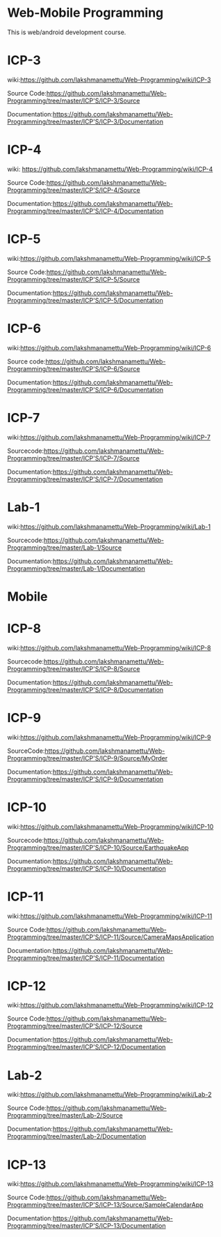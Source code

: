 # Web-Mobile Programming
This is web/android development course. 

# ICP-3
wiki:https://github.com/lakshmanamettu/Web-Programming/wiki/ICP-3 

Source Code:https://github.com/lakshmanamettu/Web-Programming/tree/master/ICP'S/ICP-3/Source

Documentation:https://github.com/lakshmanamettu/Web-Programming/tree/master/ICP'S/ICP-3/Documentation

# ICP-4
wiki: https://github.com/lakshmanamettu/Web-Programming/wiki/ICP-4

Source Code:https://github.com/lakshmanamettu/Web-Programming/tree/master/ICP'S/ICP-4/Source

Documentation:https://github.com/lakshmanamettu/Web-Programming/tree/master/ICP'S/ICP-4/Documentation

# ICP-5

wiki:https://github.com/lakshmanamettu/Web-Programming/wiki/ICP-5

Source Code:https://github.com/lakshmanamettu/Web-Programming/tree/master/ICP'S/ICP-5/Source

Documentation:https://github.com/lakshmanamettu/Web-Programming/tree/master/ICP'S/ICP-5/Documentation

# ICP-6

wiki:https://github.com/lakshmanamettu/Web-Programming/wiki/ICP-6

Source code:https://github.com/lakshmanamettu/Web-Programming/tree/master/ICP'S/ICP-6/Source

Documentation:https://github.com/lakshmanamettu/Web-Programming/tree/master/ICP'S/ICP-6/Documentation

# ICP-7

wiki:https://github.com/lakshmanamettu/Web-Programming/wiki/ICP-7

Sourcecode:https://github.com/lakshmanamettu/Web-Programming/tree/master/ICP'S/ICP-7/Source

Documentation:https://github.com/lakshmanamettu/Web-Programming/tree/master/ICP'S/ICP-7/Documentation

# Lab-1

wiki:https://github.com/lakshmanamettu/Web-Programming/wiki/Lab-1

Sourcecode:https://github.com/lakshmanamettu/Web-Programming/tree/master/Lab-1/Source

Documentation:https://github.com/lakshmanamettu/Web-Programming/tree/master/Lab-1/Documentation

# Mobile 

# ICP-8

wiki:https://github.com/lakshmanamettu/Web-Programming/wiki/ICP-8

Sourcecode:https://github.com/lakshmanamettu/Web-Programming/tree/master/ICP'S/ICP-8/Source

Documentation:https://github.com/lakshmanamettu/Web-Programming/tree/master/ICP'S/ICP-8/Documentation

# ICP-9

wiki:https://github.com/lakshmanamettu/Web-Programming/wiki/ICP-9

SourceCode:https://github.com/lakshmanamettu/Web-Programming/tree/master/ICP'S/ICP-9/Source/MyOrder

Documentation:https://github.com/lakshmanamettu/Web-Programming/tree/master/ICP'S/ICP-9/Documentation

# ICP-10

wiki:https://github.com/lakshmanamettu/Web-Programming/wiki/ICP-10

Sourcecode:https://github.com/lakshmanamettu/Web-Programming/tree/master/ICP'S/ICP-10/Source/EarthquakeApp

Documentation:https://github.com/lakshmanamettu/Web-Programming/tree/master/ICP'S/ICP-10/Documentation

# ICP-11

wiki:https://github.com/lakshmanamettu/Web-Programming/wiki/ICP-11

Source Code:https://github.com/lakshmanamettu/Web-Programming/tree/master/ICP'S/ICP-11/Source/CameraMapsApplication

Documentation:https://github.com/lakshmanamettu/Web-Programming/tree/master/ICP'S/ICP-11/Documentation

# ICP-12

wiki:https://github.com/lakshmanamettu/Web-Programming/wiki/ICP-12

Source Code:https://github.com/lakshmanamettu/Web-Programming/tree/master/ICP'S/ICP-12/Source

Documentation:https://github.com/lakshmanamettu/Web-Programming/tree/master/ICP'S/ICP-12/Documentation

# Lab-2

wiki:https://github.com/lakshmanamettu/Web-Programming/wiki/Lab-2

Source Code:https://github.com/lakshmanamettu/Web-Programming/tree/master/Lab-2/Source

Documentation:https://github.com/lakshmanamettu/Web-Programming/tree/master/Lab-2/Documentation

# ICP-13

wiki:https://github.com/lakshmanamettu/Web-Programming/wiki/ICP-13

Source Code:https://github.com/lakshmanamettu/Web-Programming/tree/master/ICP'S/ICP-13/Source/SampleCalendarApp

Documentation:https://github.com/lakshmanamettu/Web-Programming/tree/master/ICP'S/ICP-13/Documentation
